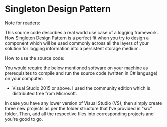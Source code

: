 # Singleton Design Pattern

Note for readers:

This source code describes a real world use case of a logging framework. How Singleton Design Pattern is a perfect fit when you try to design a component which will be used commonly across all the layers of your solution for logging information into a persistent storage medium.

How to use the source code:

You would require the below mentioned software on your machine as prerequisites to compile and run the source code (written in C# language) on your computer:

- Visual Studio 2015 or above. I used the community edition which is distributed free from Microsoft.

In case you have any lower version of Visual Studio (VS), then simply create three new projects as per the folder structure that I’ve provided in "src" folder. Then, add all the respective files into corresponding projects and you're good to go.
